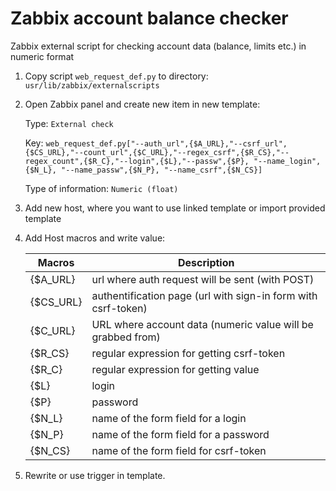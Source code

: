 # Zabbix account balance checker
Zabbix external script for checking account data (balance, limits etc.) in numeric format

1. Copy script `web_request_def.py` to directory: `usr/lib/zabbix/externalscripts`

2. Open Zabbix panel and create new item in new template:
    
    Type: `External check`
    
    Key: `web_request_def.py["--auth_url",{$A_URL},"--csrf_url",{$CS_URL},"--count_url",{$C_URL},"--regex_csrf",{$R_CS},"--regex_count",{$R_C},"--login",{$L},"--passw",{$P}, "--name_login",{$N_L}, "--name_passw",{$N_P}, "--name_csrf",{$N_CS}]`
    
    Type of information: `Numeric (float)`

3. Add new host, where you want to use linked template or import provided template

4. Add Host macros and write value:

    |Macros|Description|
    |------|-----------|
    |{$A_URL} | url where auth request will be sent (with POST) |
    |{$CS_URL} | authentification page (url with sign-in form with csrf-token)  |
    |{$C_URL} | URL where account data (numeric value will be grabbed from) |
    |{$R_CS} | regular expression for getting csrf-token |
    |{$R_C} | regular expression for getting value |
    |{$L} | login |
    |{$P} | password |
    |{$N_L} | name of the form field for a login |
    |{$N_P}| name of the form field for a password |
    |{$N_CS} | name of the form field for csrf-token |

5. Rewrite or use trigger in template.